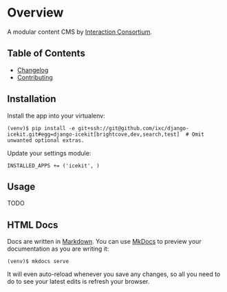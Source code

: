 # Overview

A modular content CMS by [Interaction Consortium].

## Table of Contents

  * [Changelog]
  * [Contributing]

## Installation

Install the app into your virtualenv:

    (venv)$ pip install -e git+ssh://git@github.com/ixc/django-icekit.git#egg=django-icekit[brightcove,dev,search,test]  # Omit unwanted optional extras.

Update your settings module:

    INSTALLED_APPS += ('icekit', )

## Usage

TODO

## HTML Docs

Docs are written in [Markdown]. You can use [MkDocs] to preview your
documentation as you are writing it:

    (venv)$ mkdocs serve

It will even auto-reload whenever you save any changes, so all you need to do
to see your latest edits is refresh your browser.

[Changelog]: changelog.md
[Contributing]: contributing.md
[Interaction Consortium]: http://interaction.net.au
[Markdown]: http://daringfireball.net/projects/markdown/
[MkDocs]: http://mkdocs.org

